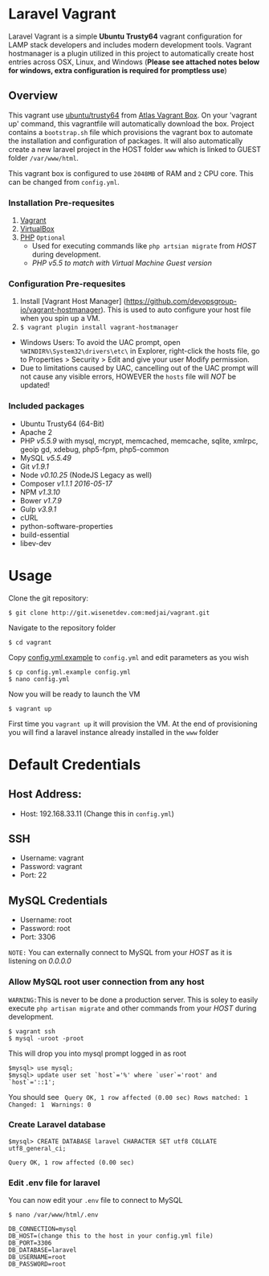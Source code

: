 # Laravel Vagrant

Laravel Vagrant is a simple __Ubuntu Trusty64__ vagrant configuration for LAMP stack developers and includes modern development tools. Vagrant hostmanager is a plugin 
utilized in this project to  automatically create host entries across OSX, Linux, 
and Windows (**Please see attached notes below for windows, extra configuration is required for promptless use**)

## Overview
This vagrant use [ubuntu/trusty64](https://atlas.hashicorp.com/ubuntu/boxes/trusty64) from [Atlas Vagrant Box](https://atlas.hashicorp.com/boxes/search?utm_source=vagrantcloud.com&vagrantcloud=1).
  On your 'vagrant up' command, this vagrantfile will automatically download the box. Project contains a `bootstrap.sh` file which provisions the vagrant box to 
  automate the installation and configuration of packages. It will also automatically create a new laravel project in the HOST folder `www` which 
  is linked to GUEST folder `/var/www/html`.


This vagrant box is configured to use `2048MB` of RAM and `2` CPU core. This can be changed from `config.yml`.

### Installation Pre-requesites
1. [Vagrant](http://vagrantup.com) 
2. [VirtualBox](https://www.virtualbox.org)
3. [PHP](http://php.net/manual/en/install.php) `Optional`
    * Used for executing commands like `php artsian migrate` from _HOST_ during development.
    * _PHP v5.5 to match with Virtual Machine Guest version_

### Configuration Pre-requesites
1. Install [Vagrant Host Manager] (https://github.com/devopsgroup-io/vagrant-hostmanager). This is used to auto configure your host file when you spin up a VM.
2. `$ vagrant plugin install vagrant-hostmanager`
 * Windows Users: To avoid the UAC prompt, open ```%WINDIR%\System32\drivers\etc\``` in Explorer, right-click the hosts file, go to Properties > Security > Edit and give your user Modify permission.
 * Due to limitations caused by UAC, cancelling out of the UAC prompt will not cause any
visible errors, HOWEVER the ```hosts``` file will *NOT* be updated!

### Included packages

- Ubuntu Trusty64 (64-Bit)
- Apache 2
- PHP _v5.5.9_ with mysql, mcrypt, memcached, memcache, sqlite, xmlrpc, geoip gd, xdebug, php5-fpm, php5-common
- MySQL _v5.5.49_
- Git _v1.9.1_
- Node _v0.10.25_ (NodeJS Legacy as well)
- Composer _v1.1.1 2016-05-17_
- NPM _v1.3.10_
- Bower _v1.7.9_
- Gulp _v3.9.1_
- cURL
- python-software-properties
- build-essential
- libev-dev

 
# Usage
Clone the git repository: 

    $ git clone http://git.wisenetdev.com:medjai/vagrant.git

Navigate to the repository folder

    $ cd vagrant
Copy [config.yml.example](config.yml.example) to `config.yml` and edit parameters as you wish


    $ cp config.yml.example config.yml
    $ nano config.yml

Now you will be ready to launch the VM

    $ vagrant up

First time you `vagrant up` it will provision the VM. At the end of provisioning you will find a laravel instance already installed in the `www` folder



# Default Credentials

## Host Address:
- Host: 192.168.33.11 (Change this in `config.yml`)
 
## SSH
- Username: vagrant
- Password: vagrant
- Port: 22

## MySQL Credentials
- Username: root
- Password: root
- Port: 3306

`NOTE:` You can externally connect to MySQL from your *HOST* as it is listening on *0.0.0.0*

### Allow MySQL root user connection from any host 
`WARNING:`This is never to be done a production server. This is soley to easily execute `php artisan migrate` and other commands from your *HOST* during development.


    $ vagrant ssh
    $ mysql -uroot -proot

This will drop you into mysql prompt logged in as root

    $mysql> use mysql;
    $mysql> update user set `host`='%' where `user`='root' and `host`='::1';


You should see ` Query OK, 1 row affected (0.00 sec) Rows matched: 1  Changed: 1  Warnings: 0`

### Create Laravel database

    $mysql> CREATE DATABASE laravel CHARACTER SET utf8 COLLATE utf8_general_ci;

`Query OK, 1 row affected (0.00 sec)`

### Edit .env file for laravel
You can now edit your `.env` file to connect to MySQL

    $ nano /var/www/html/.env
    
```
DB_CONNECTION=mysql
DB_HOST=(change this to the host in your config.yml file)
DB_PORT=3306
DB_DATABASE=laravel
DB_USERNAME=root
DB_PASSWORD=root

```